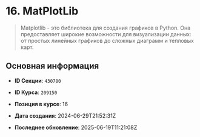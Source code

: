 # 16. MatPlotLib


> Matplotlib - это библиотека для создания графиков в Python. Она предоставляет широкие возможности для визуализации данных: от простых линейных графиков до сложных диаграмм и тепловых карт.


## Основная информация

- **ID Секции**: `430780`
- **ID Курса**: `209150`
- **Позиция в курсе**: 16
- **Дата создания**: 2024-06-29T21:52:31Z

- **Последнее обновление**: 2025-06-19T11:21:08Z

